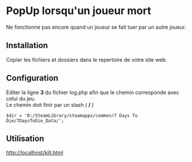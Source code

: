 # PopUp lorsqu'un joueur mort
Ne fonctionne pas encore quand un joueur se fait tuer par un autre joueur.  

## Installation
Copier les fichiers et dossiers dans le repertoire de votre site web.  

## Configuration
Editer la ligne **3** du fichier log.php afin que le chemin corresponde avec celui du jeu.  
Le chemin doit finir par un slash ( **/** )  

`$dir = 'D:/SteamLibrary/steamapps/common/7 Days To Die/7DaysToDie_Data/';`  

## Utilisation
[http://localhost/kill.html](http://localhost/kill.html)
